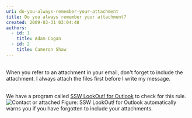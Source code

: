 ```yaml
---
uri: do-you-always-remember-your-attachment
title: Do you always remember your attachment?
created: 2009-03-31 03:04:48
authors:
  - id: 1
    title: Adam Cogan
  - id: 2
    title: Cameron Shaw
---
```





<span class='intro'>   <br>
When you refer to an attachment in your email, don't forget to include the attachment. I always attach the files first before I write my message. <br>
 </span>

  <br>
<div class="ms-rteCustom-YellowBorderBox">We have a program called <a href="http&#58;//www.ssw.com.au/ssw/LookOut/">SSW LookOut! for Outlook</a> to check for this rule. <br>
<img src="http&#58;//www.ssw.com.au/ssw/Standards/Rules/Images/ContactorAttached.gif" alt="Contact or attached" class="ms-rteCustom-ImageArea" /> <span class="ms-rteCustom-FigureNormal">Figure&#58; SSW LookOut! for Outlook automatically warns you if you have forgotten to include your attachments. </span></div>



